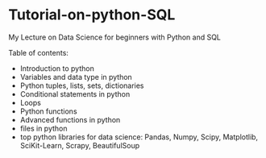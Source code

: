 # Tutorial-on-python-SQL
My Lecture on Data Science for beginners with Python and SQL

Table of contents:
* Introduction to python
* Variables and data type in python
* Python tuples, lists, sets, dictionaries
* Conditional statements in python
* Loops
* Python functions
* Advanced functions in python
* files in python
* top python libraries for data science: Pandas, Numpy, Scipy, Matplotlib, SciKit-Learn, Scrapy, BeautifulSoup
